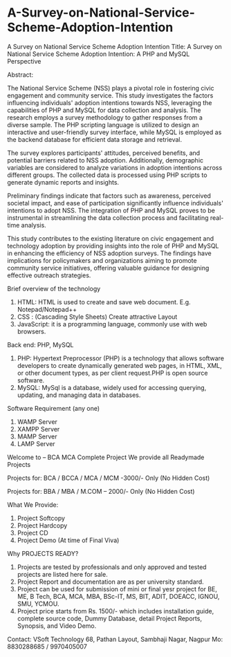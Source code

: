 # A-Survey-on-National-Service-Scheme-Adoption-Intention
A Survey on National Service Scheme Adoption Intention
Title: A Survey on National Service Scheme Adoption Intention: A PHP and MySQL Perspective

Abstract:

The National Service Scheme (NSS) plays a pivotal role in fostering civic engagement and community service. This study investigates the factors influencing individuals' adoption intentions towards NSS, leveraging the capabilities of PHP and MySQL for data collection and analysis. The research employs a survey methodology to gather responses from a diverse sample. The PHP scripting language is utilized to design an interactive and user-friendly survey interface, while MySQL is employed as the backend database for efficient data storage and retrieval.

The survey explores participants' attitudes, perceived benefits, and potential barriers related to NSS adoption. Additionally, demographic variables are considered to analyze variations in adoption intentions across different groups. The collected data is processed using PHP scripts to generate dynamic reports and insights.

Preliminary findings indicate that factors such as awareness, perceived societal impact, and ease of participation significantly influence individuals' intentions to adopt NSS. The integration of PHP and MySQL proves to be instrumental in streamlining the data collection process and facilitating real-time analysis.

This study contributes to the existing literature on civic engagement and technology adoption by providing insights into the role of PHP and MySQL in enhancing the efficiency of NSS adoption surveys. The findings have implications for policymakers and organizations aiming to promote community service initiatives, offering valuable guidance for designing effective outreach strategies.

Brief overview of the technology
1.	HTML: HTML is used to create and save web document. E.g. Notepad/Notepad++
2.	CSS : (Cascading Style Sheets) Create attractive Layout
3.	JavaScript: it is a programming language, commonly use with web browsers.

Back end: PHP, MySQL
1.	PHP: Hypertext Preprocessor (PHP) is a technology that allows software developers to create dynamically generated web pages, in HTML, XML, or other document types, as per client request.PHP is open source software.
2.	MySQL: MySql is a database, widely used for accessing querying, updating, and managing data in databases.

Software Requirement (any one)
1.	WAMP Server
2.	XAMPP Server
3.	MAMP Server
4.	LAMP Server

Welcome to – BCA MCA Complete Project
We provide all Readymade Projects 

Projects for: BCA / BCCA / MCA / MCM -3000/- Only (No Hidden Cost) 

Projects for: BBA / MBA / M.COM – 2000/- Only (No Hidden Cost) 

What We Provide: 
1. Project Softcopy 
2. Project Hardcopy 
3. Project CD 
4. Project Demo (At time of Final Viva) 

Why PROJECTS READY? 
1. Projects are tested by professionals and only approved and tested projects are listed here for sale. 
2. Project Report and documentation are as per university standard. 
3. Project can be used for submission of mini or final yesr project for BE, ME, B Tech, BCA, MCA, MBA, BSc-IT, MS, BIT, ADIT, DOEACC, IGNOU, SMU, YCMOU. 
4. Project price starts from Rs. 1500/- which includes installation guide, complete source code, Dummy Database, detail Project Reports, Synopsis, and Video Demo. 

Contact: 
VSoft Technology 
68, Pathan Layout, Sambhaji Nagar, Nagpur 
Mo: 8830288685 / 9970405007
